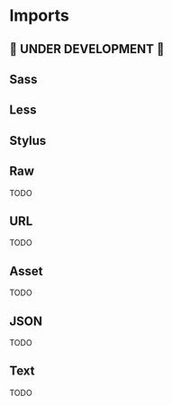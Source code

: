 # Imports

## 🚧 UNDER DEVELOPMENT 🚧

## Sass

## Less

## Stylus

## Raw

TODO

## URL

TODO

## Asset

TODO

## JSON

TODO

## Text

TODO

